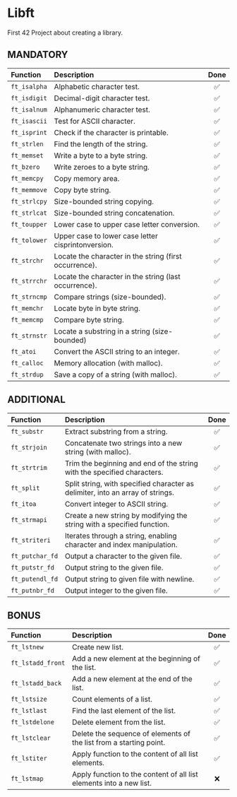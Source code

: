 # Libft
First 42 Project about creating a library.

## MANDATORY

| Function | Description | Done |
| :- | :- | :-: |
| `ft_isalpha` | Alphabetic character test. | ✅ |
| `ft_isdigit` | Decimal-digit character test. | ✅ |
| `ft_isalnum` | Alphanumeric character test. | ✅ |
| `ft_isascii` | Test for ASCII character. | ✅ |
| `ft_isprint` | Check if the character is printable. | ✅ |
| `ft_strlen`   | Find the length of the string. | ✅ |
| `ft_memset`  | Write a byte to a byte string. | ✅ |
| `ft_bzero`   | Write zeroes to a byte string. | ✅ |
| `ft_memcpy`  | Copy memory area. | ✅ |
| `ft_memmove` | Copy byte string. | ✅ |
| `ft_strlcpy`  | Size-bounded string copying. | ✅ |
| `ft_strlcat`  | Size-bounded string concatenation. | ✅ |
| `ft_toupper` | Lower case to upper case letter conversion. | ✅ |
| `ft_tolower` | Upper case to lower case letter cisprintonversion. | ✅ |
| `ft_strchr`   | Locate the character in the string (first occurrence). | ✅ |
| `ft_strrchr`  | Locate the character in the string (last occurrence). | ✅ |
| `ft_strncmp`  | Compare strings (size-bounded). | ✅ |
| `ft_memchr`  | Locate byte in byte string. | ✅ |
| `ft_memcmp`  | Compare byte string. | ✅ |
| `ft_strnstr`  | Locate a substring in a string (size-bounded) | ✅ |
| `ft_atoi` | Convert the ASCII string to an integer. | ✅ |
| `ft_calloc`  | Memory allocation (with malloc). | ✅ |
| `ft_strdup`  | Save a copy of a string (with malloc). | ✅ |


## ADDITIONAL

| Function | Description | Done |
| :- | :- | :-: |
| `ft_substr`   | Extract substring from a string. | ✅ |
| `ft_strjoin`  | Concatenate two strings into a new string (with malloc). | ✅ |
| `ft_strtrim`  | Trim the beginning and end of the string with the specified characters. | ✅ |
| `ft_split`    | Split string, with specified character as delimiter, into an array of strings. | ✅ |
| `ft_itoa` | Convert integer to ASCII string. | ✅ |
| `ft_strmapi`  | Create a new string by modifying the string with a specified function. | ✅ |
| `ft_striteri` | Iterates through a string, enabling character and index manipulation. | ✅ |
| `ft_putchar_fd` | Output a character to the given file. | ✅ |
| `ft_putstr_fd`  | Output string to the given file. | ✅ |
| `ft_putendl_fd` | Output string to given file with newline. | ✅ |
| `ft_putnbr_fd`  | Output integer to the given file. | ✅ |


## BONUS

| Function | Description | Done |
| :- | :- | :-: |
| `ft_lstnew`       | Create new list. | ✅ |
| `ft_lstadd_front` | Add a new element at the beginning of the list. | ✅ |
| `ft_lstadd_back`  | Add a new element at the end of the list. | ✅ |
| `ft_lstsize`      | Count elements of a list. | ✅ |
| `ft_lstlast`      | Find the last element of the list. | ✅ |
| `ft_lstdelone`    | Delete element from the list. | ✅ |
| `ft_lstclear`     | Delete the sequence of elements of the list from a starting point. | ✅ |
| `ft_lstiter`      | Apply function to the content of all list elements. | ✅ |
| `ft_lstmap`       | Apply function to the content of all list elements into a new list. | ❌ |
